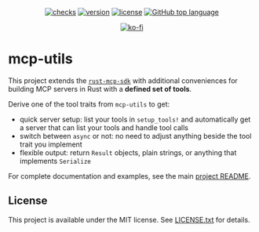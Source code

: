 <div align="center">

[![checks](https://github.com/seaofvoices/rust-mcp-utils/actions/workflows/test.yml/badge.svg)](https://github.com/seaofvoices/rust-mcp-utils/actions/workflows/test.yml)
[![version](https://img.shields.io/crates/v/mcp-utils)](https://crates.io/crates/mcp-utils)
[![license](https://img.shields.io/crates/l/mcp-utils)](../../LICENSE.txt)
[![GitHub top language](https://img.shields.io/github/languages/top/seaofvoices/rust-mcp-utils)](https://www.rust-lang.org/)

[![ko-fi](https://ko-fi.com/img/githubbutton_sm.svg)](https://ko-fi.com/seaofvoices)

</div>

# mcp-utils

This project extends the [`rust-mcp-sdk`](https://crates.io/crates/rust-mcp-sdk) with additional conveniences for building MCP servers in Rust with a **defined set of tools**.

Derive one of the tool traits from `mcp-utils` to get:

- quick server setup: list your tools in `setup_tools!` and automatically get a server that can list your tools and handle tool calls
- switch between `async` or not: no need to adjust anything beside the tool trait you implement
- flexible output: return `Result` objects, plain strings, or anything that implements `Serialize`

For complete documentation and examples, see the main [project README](https://github.com/seaofvoices/rust-mcp-utils/blob/main/README.md).

## License

This project is available under the MIT license. See [LICENSE.txt](../../LICENSE.txt) for details.
